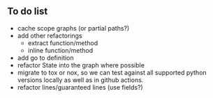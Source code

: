 ## To do list


* cache scope graphs (or partial paths?)
* add other refactorings
  * extract function/method
  * inline function/method
* add go to definition
* refactor State into the graph where possible
* migrate to tox or nox, so we can test against all supported python
  versions locally as well as in github actions.
* refactor lines/guaranteed lines (use fields?)
